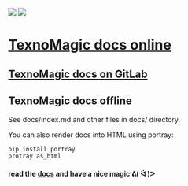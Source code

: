 <a href="https://github.com/texnoforge/texnomagic/releases" alt="latest release"><img src="https://img.shields.io/github/v/release/texnoforge/texnomagic"/></a>
<a href="https://pypi.org/project/texnomagic/" alt="pypi version"><img src="https://img.shields.io/pypi/v/texnomagic?color=blue"/></a>


# [TexnoMagic docs online][docs]

## [TexnoMagic docs on GitLab](https://github.com/texnoforge/texnomagic/tree/master/docs)

## TexnoMagic docs offline

See docs/index.md and other files in docs/ directory.

You can also render docs into HTML using portray:

    pip install portray
    protray as_html

#### read the [docs] and have a nice magic ᕕ( ᐛ )ᕗ

[docs]: http://texnoforge.github.io/texnomagic
